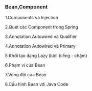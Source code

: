 ### Bean,Component

1.Components và Injection

2.Quét các Component trong Spring

3.Annotation Autowired và Qualifier

4.Annotation Autowired và Primary

5.Khởi tạo dạng Lazy (lười biếng - chậm)

6.Phạm vi của Bean

7.Vòng đời của Bean

8.Cấu hình Bean với Java Code
